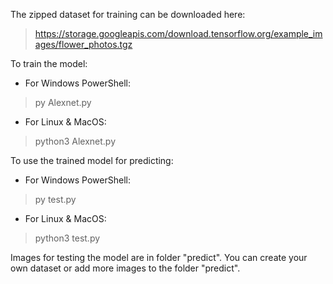 The zipped dataset for training can be downloaded here:
> https://storage.googleapis.com/download.tensorflow.org/example_images/flower_photos.tgz


To train the model:
* For Windows PowerShell:
> py Alexnet.py

* For Linux & MacOS:
> python3 Alexnet.py

To use the trained model for predicting:
* For Windows PowerShell:
> py test.py

* For Linux & MacOS:
> python3 test.py

Images for testing the model are in folder "predict".
You can create your own dataset or add more images to the folder "predict".
